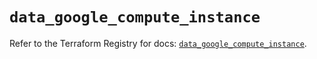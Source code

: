 # `data_google_compute_instance`

Refer to the Terraform Registry for docs: [`data_google_compute_instance`](https://registry.terraform.io/providers/hashicorp/google/6.48.0/docs/data-sources/compute_instance).
